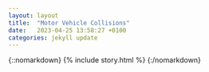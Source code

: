 ```yaml
---
layout: layout
title:  "Motor Vehicle Collisions"
date:   2023-04-25 13:58:27 +0100
categories: jekyll update
---
```

{::nomarkdown}
{% include story.html %}
{:/nomarkdown}